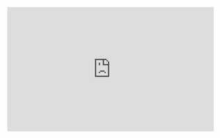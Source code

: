 <iframe src="https://1drv.ms/w/s!At5ImMb4EGo4gZBrnHnv3V0css0pqw?embed=1&amp;em=2" width="476px" height="288px" frameborder="0">Acesta este un document <a target="_blank" href="https://office.com">Microsoft Office</a> încorporat, pe platformă <a target="_blank" href="https://office.com/webapps">Office</a>.</iframe>
